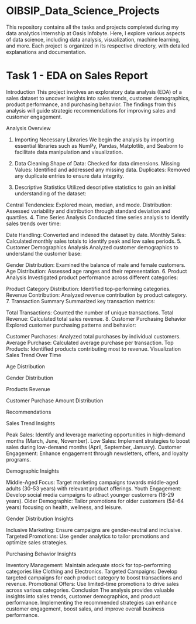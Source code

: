 # OIBSIP_Data_Science_Projects
This repository contains all the tasks and projects completed during my data analytics internship at Oasis Infobyte. Here, I explore various aspects of data science, including data analysis, visualization, machine learning, and more. Each project is organized in its respective directory, with detailed explanations and documentation.

# Task 1 - EDA on Sales Report
Introduction
This project involves an exploratory data analysis (EDA) of a sales dataset to uncover insights into sales trends, customer demographics, product performance, and purchasing behavior. The findings from this analysis will guide strategic recommendations for improving sales and customer engagement.

Analysis Overview
1. Importing Necessary Libraries
We begin the analysis by importing essential libraries such as NumPy, Pandas, Matplotlib, and Seaborn to facilitate data manipulation and visualization.

2. Data Cleaning
Shape of Data: Checked for data dimensions.
Missing Values: Identified and addressed any missing data.
Duplicates: Removed any duplicate entries to ensure data integrity.
3. Descriptive Statistics
Utilized descriptive statistics to gain an initial understanding of the dataset:

Central Tendencies: Explored mean, median, and mode.
Distribution: Assessed variability and distribution through standard deviation and quartiles.
4. Time Series Analysis
Conducted time series analysis to identify sales trends over time:

Date Handling: Converted and indexed the dataset by date.
Monthly Sales: Calculated monthly sales totals to identify peak and low sales periods.
5. Customer Demographics Analysis
Analyzed customer demographics to understand the customer base:

Gender Distribution: Examined the balance of male and female customers.
Age Distribution: Assessed age ranges and their representation.
6. Product Analysis
Investigated product performance across different categories:

Product Category Distribution: Identified top-performing categories.
Revenue Contribution: Analyzed revenue contribution by product category.
7. Transaction Summary
Summarized key transaction metrics:

Total Transactions: Counted the number of unique transactions.
Total Revenue: Calculated total sales revenue.
8. Customer Purchasing Behavior
Explored customer purchasing patterns and behavior:

Customer Purchases: Analyzed total purchases by individual customers.
Average Purchase: Calculated average purchase per transaction.
Top Products: Identified products contributing most to revenue.
Visualization
Sales Trend Over Time

Age Distribution

Gender Distribution

Products Revenue

Customer Purchase Amount Distribution

Recommendations

Sales Trend Insights

Peak Sales: Identify and leverage marketing opportunities in high-demand months (March, June, November).
Low Sales: Implement strategies to boost sales during low-demand months (April, September, January).
Customer Engagement: Enhance engagement through newsletters, offers, and loyalty programs.

Demographic Insights

Middle-Aged Focus: Target marketing campaigns towards middle-aged adults (30-53 years) with relevant product offerings.
Youth Engagement: Develop social media campaigns to attract younger customers (18-29 years).
Older Demographic: Tailor promotions for older customers (54-64 years) focusing on health, wellness, and leisure.

Gender Distribution Insights

Inclusive Marketing: Ensure campaigns are gender-neutral and inclusive.
Targeted Promotions: Use gender analytics to tailor promotions and optimize sales strategies.

Purchasing Behavior Insights

Inventory Management: Maintain adequate stock for top-performing categories like Clothing and Electronics.
Targeted Campaigns: Develop targeted campaigns for each product category to boost transactions and revenue.
Promotional Offers: Use limited-time promotions to drive sales across various categories.
Conclusion
The analysis provides valuable insights into sales trends, customer demographics, and product performance. Implementing the recommended strategies can enhance customer engagement, boost sales, and improve overall business performance.
